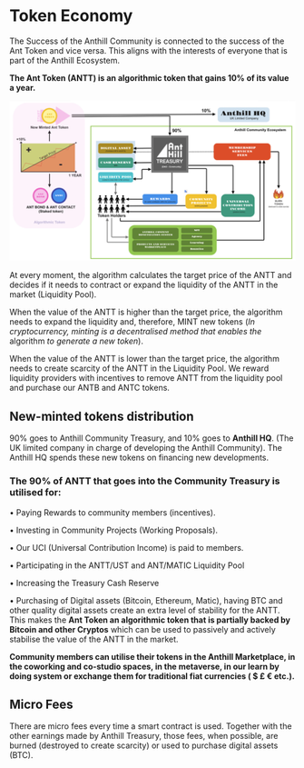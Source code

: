 # Token Economy

The Success of the Anthill Community is connected to the success of the Ant Token and vice versa. This aligns with the interests of everyone that is part of the Anthill Ecosystem.

**The Ant Token (ANTT) is an algorithmic token that gains 10% of its value a year.**

![click to enlarge](<.gitbook/assets/Anthill Token Econmy 2022.png>)

At every moment, the algorithm calculates the target price of the ANTT and decides if it needs to contract or expand the liquidity of the ANTT in the market (Liquidity Pool).

When the value of the ANTT is higher than the target price, the algorithm needs to expand the liquidity and, therefore, MINT new tokens (_In cryptocurrency, minting is a decentralised method that enables the_ algorithm _to generate a new token_).

When the value of the ANTT is lower than the target price, the algorithm needs to create scarcity of the ANTT in the Liquidity Pool. We reward liquidity providers with incentives to remove ANTT from the liquidity pool and purchase our ANTB and ANTC tokens.

## New-minted tokens distribution&#x20;

90% goes to Anthill Community Treasury, and 10% goes to **Anthill HQ**. (The UK limited company in charge of developing the Anthill Community). The Anthill HQ spends these new tokens on financing new developments.

### **The 90% of ANTT that goes into the Community Treasury is utilised for:**

• Paying Rewards to community members (incentives).

• Investing in Community Projects (Working Proposals).

• Our UCI (Universal Contribution Income) is paid to members.

• Participating in the ANTT/UST and ANT/MATIC Liquidity Pool

• Increasing the Treasury Cash Reserve

• Purchasing of Digital assets (Bitcoin, Ethereum, Matic), having BTC and other quality digital assets create an extra level of stability for the ANTT. This makes the **Ant Token an algorithmic token that is partially backed by Bitcoin and other Cryptos** which can be used to passively and actively stabilise the value of the ANTT in the market.

**Community members can utilise their tokens in the Anthill Marketplace, in the coworking and co-studio spaces, in the metaverse, in our learn by doing system or exchange them for traditional fiat currencies ( $ £ € etc.).**

## Micro Fees

There are micro fees every time a smart contract is used. Together with the other earnings made by Anthill Treasury, those fees, when possible, are burned (destroyed to create scarcity) or used to purchase digital assets (BTC).
